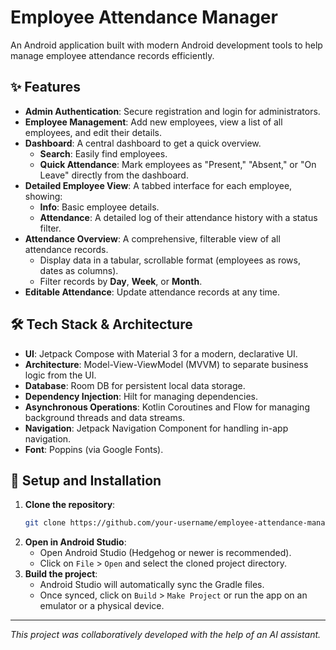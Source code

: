 # Employee Attendance Manager

An Android application built with modern Android development tools to help manage employee attendance records efficiently.

## ✨ Features

-   **Admin Authentication**: Secure registration and login for administrators.
-   **Employee Management**: Add new employees, view a list of all employees, and edit their details.
-   **Dashboard**: A central dashboard to get a quick overview.
    -   **Search**: Easily find employees.
    -   **Quick Attendance**: Mark employees as "Present," "Absent," or "On Leave" directly from the dashboard.
-   **Detailed Employee View**: A tabbed interface for each employee, showing:
    -   **Info**: Basic employee details.
    -   **Attendance**: A detailed log of their attendance history with a status filter.
-   **Attendance Overview**: A comprehensive, filterable view of all attendance records.
    -   Display data in a tabular, scrollable format (employees as rows, dates as columns).
    -   Filter records by **Day**, **Week**, or **Month**.
-   **Editable Attendance**: Update attendance records at any time.

## 🛠️ Tech Stack & Architecture

-   **UI**: Jetpack Compose with Material 3 for a modern, declarative UI.
-   **Architecture**: Model-View-ViewModel (MVVM) to separate business logic from the UI.
-   **Database**: Room DB for persistent local data storage.
-   **Dependency Injection**: Hilt for managing dependencies.
-   **Asynchronous Operations**: Kotlin Coroutines and Flow for managing background threads and data streams.
-   **Navigation**: Jetpack Navigation Component for handling in-app navigation.
-   **Font**: Poppins (via Google Fonts).

## 🚀 Setup and Installation

1.  **Clone the repository**:
    ```bash
    git clone https://github.com/your-username/employee-attendance-manager.git
    ```
2.  **Open in Android Studio**:
    -   Open Android Studio (Hedgehog or newer is recommended).
    -   Click on `File` > `Open` and select the cloned project directory.
3.  **Build the project**:
    -   Android Studio will automatically sync the Gradle files.
    -   Once synced, click on `Build` > `Make Project` or run the app on an emulator or a physical device.

---

*This project was collaboratively developed with the help of an AI assistant.* 